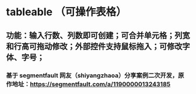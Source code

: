 # tableable （可操作表格）
## 功能：输入行数、列数即可创建；可合并单元格；列宽和行高可拖动修改；外部控件支持鼠标拖入；可修改字体、字号；
### 基于 segmentfault 网友（shiyangzhaoa）分享案例二次开发，原作地址：https://segmentfault.com/a/1190000013243185